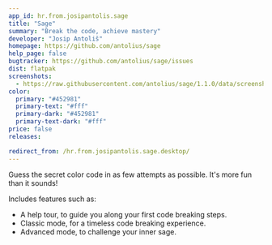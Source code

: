 ```yaml
---
app_id: hr.from.josipantolis.sage
title: "Sage"
summary: "Break the code, achieve mastery"
developer: "Josip Antoliš"
homepage: https://github.com/antolius/sage
help_page: false
bugtracker: https://github.com/antolius/sage/issues
dist: flatpak
screenshots:
  - https://raw.githubusercontent.com/antolius/sage/1.1.0/data/screenshots/classic.png
color:
  primary: "#452981"
  primary-text: "#fff"
  primary-dark: "#452981"
  primary-text-dark: "#fff"
price: false
releases:

redirect_from: /hr.from.josipantolis.sage.desktop/
---
```


<p>Guess the secret color code in as few attempts as possible. It's more fun than it sounds!</p>
<p>Includes features such as:</p>
<ul>
<li>A help tour, to guide you along your first code breaking steps.</li>
<li>Classic mode, for a timeless code breaking experience.</li>
<li>Advanced mode, to challenge your inner sage.</li>
</ul>